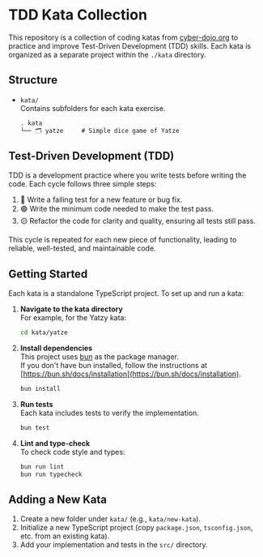 # TDD Kata Collection

This repository is a collection of coding katas from
[cyber-dojo.org](https://cyber-dojo.org/) to practice and improve Test-Driven
Development (TDD) skills. Each kata is organized as a separate project within
the `./kata` directory.

## Structure

- `kata/`  
   Contains subfolders for each kata exercise.

  ```txt
  . kata
  └── 🗂️ yatze     # Simple dice game of Yatze
  ```

## Test-Driven Development (TDD)

TDD is a development practice where you write tests before writing the code.
Each cycle follows three simple steps:

1. 🔴 Write a failing test for a new feature or bug fix.
1. 🟢 Write the minimum code needed to make the test pass.
1. 🟡 Refactor the code for clarity and quality, ensuring all tests still pass.

This cycle is repeated for each new piece of functionality, leading to reliable,
well-tested, and maintainable code.

## Getting Started

Each kata is a standalone TypeScript project. To set up and run a kata:

1. **Navigate to the kata directory**  
   For example, for the Yatzy kata:

   ```sh
   cd kata/yatze
   ```

2. **Install dependencies**  
   This project uses [bun](https://bun.sh/) as the package manager.  
   If you don't have bun installed, follow the instructions at
   [https://bun.sh/docs/installation](https://bun.sh/docs/installation).

   ```sh
   bun install
   ```

3. **Run tests**  
   Each kata includes tests to verify the implementation.

   ```sh
   bun test
   ```

4. **Lint and type-check**  
   To check code style and types:

   ```sh
   bun run lint
   bun run typecheck
   ```

## Adding a New Kata

1. Create a new folder under `kata/` (e.g., `kata/new-kata`).
2. Initialize a new TypeScript project (copy `package.json`, `tsconfig.json`,
   etc. from an existing kata).
3. Add your implementation and tests in the `src/` directory.
